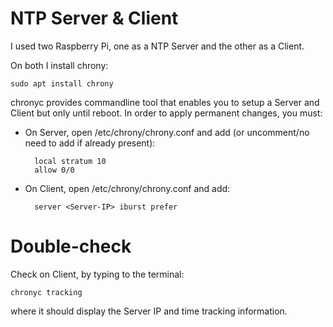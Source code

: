 # NTP Server & Client

I used two Raspberry Pi, one as a NTP Server and the other as a Client.

On both I install chrony:

	sudo apt install chrony

chronyc provides commandline tool that enables you to setup a Server and Client but only until reboot.
In order to apply permanent changes, you must:

- On Server, open /etc/chrony/chrony.conf and add (or uncomment/no need to add if already present):

		local stratum 10
		allow 0/0

- On Client, open /etc/chrony/chrony.conf and add:

		server <Server-IP> iburst prefer

# Double-check

Check on Client, by typing to the terminal:

	chronyc tracking

where it should display the Server IP and time tracking information.  
